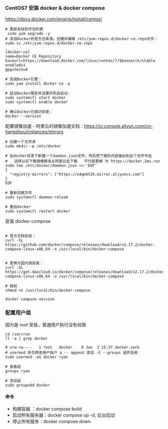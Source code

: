 ### CentOS7 安装 docker & docker compose

https://docs.docker.com/engine/install/centos/

```shell
# 更新系统软件包列表
 sudo yum upgrade -y
# 添加Docker的官方仓库源。创建并编辑 /etc/yum.repos.d/docker-ce.repo文件：
sudo vi /etc/yum.repos.d/docker-ce.repo

[docker-ce]
name=Docker CE Repository
baseurl=https://download.docker.com/linux/centos/7/$basearch/stable
enabled=1
gpgcheck=0

# 安装Docker引擎：
sudo yum install docker-ce -y

# 启动Docker服务并设置开机自启动：
sudo systemctl start docker
sudo systemctl enable docker

# 确认Docker已成功安装：
docker --version
```

配置镜像加速 - 阿里云的镜像加速文档：https://cr.console.aliyun.com/cn-hangzhou/instances/mirrors

```shell
# 创建一个文件夹
sudo mkdir -p /etc/docker

# 在docker目录下新建一个daemon.json文件，然后把下面的内容输出到这个文件中去
#   这样以后下载镜像都会从阿里云去下载   不行就更换 为 https://docker.1ms.run
sudo tee /etc/docker/daemon.json <<-'EOF'
{
  "registry-mirrors": ["https://u4qe651h.mirror.aliyuncs.com"]
}
EOF

# 重新加载文件
sudo systemctl daemon-reload

# 重启docker
sudo systemctl restart docker

```

安装 docker-compose

```shell

# 官方文档安装：
curl -SL https://github.com/docker/compose/releases/download/v2.17.2/docker-compose-linux-x86_64 -o /usr/local/bin/docker-compose


# 更换为国内源安装：
curl -SL https://get.daocloud.io/docker/compose/releases/download/v2.17.2/docker-compose-linux-x86_64 -o /usr/local/bin/docker-compose

# 赋权
chmod +x /usr/local/bin/docker-compose

docker compose version
```

### 配置用户组

因为是 root 安装，普通用户执行没有权限

```shell
cd /var/run
ll -a | grep docker

# srw-rw----   1 root   docker    0 Jan  2 15:37 docker.sock
# usermod 命令修改用户账户 a -- append 添加 -G --groups 组的名称
sudo usermod -aG docker ryan

# 查看组
groups ryan

# 添加组
sudo groupadd docker
```

#### 命令

- 构建容器 ：docker compose build
- 启动所有服务器：docker compose up -d, 后台启动
- 停止所有服务：docker compose down
